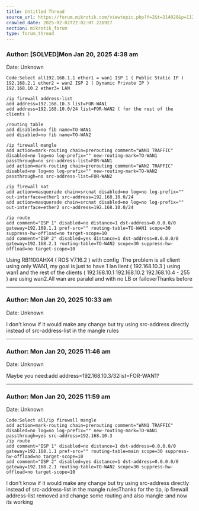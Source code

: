 ```yaml
---
title: Untitled Thread
source_url: https://forum.mikrotik.com/viewtopic.php?f=2&t=214020&p=1120202&amp;sid=3b77a3334c914448dbbc02bfdff4c3aa#p1120202
crawled_date: 2025-02-02T22:02:07.226927
section: mikrotik_forum
type: forum_thread
---
```


### Author: [SOLVED]Mon Jan 20, 2025 4:38 am
Date: Unknown

```
Code:Select all192.168.1.1 ether1 = wan1 ISP 1 ( Public Static IP )
192.168.2.1 ether2 = wan2 ISP 2 ( Dynamic Private IP )
192.168.10.2 ether3= LAN

/ip firewall address-list
add address=192.168.10.3 list=FOR-WAN1
add address=192.168.10.0/24 list=FOR-WAN2 ( for the rest of the clients )

/routing table
add disabled=no fib name=TO-WAN1
add disabled=no fib name=TO-WAN2

/ip firewall mangle
add action=mark-routing chain=prerouting comment="WAN1 TRAFFIC" disabled=no log=no log-prefix="" new-routing-mark=TO-WAN1 passthrough=no src-address-list=FOR-WAN1
add action=mark-routing chain=prerouting comment="WAN2 TRAFFIC" disabled=no log=no log-prefix="" new-routing-mark=TO-WAN2 passthrough=no src-address-list=FOR-WAN2

/ip firewall nat
add action=masquerade chain=srcnat disabled=no log=no log-prefix="" out-interface=ether1 src-address=192.168.10.0/24
add action=masquerade chain=srcnat disabled=no log=no log-prefix="" out-interface=ether2 src-address=192.168.10.0/24

/ip route
add comment="ISP 1" disabled=no distance=1 dst-address=0.0.0.0/0 gateway=192.168.1.1 pref-src="" routing-table=TO-WAN1 scope=30 suppress-hw-offload=no target-scope=10
add comment="ISP 2" disabled=yes distance=1 dst-address=0.0.0.0/0 gateway=192.168.2.1 routing-table=TO-WAN2 scope=30 suppress-hw-offload=no target-scope=10
```

Using RB1100AHX4 ( ROS V7.16.2 ) with config :The problem is all client using only WAN1, my goal is just to have 1 lan lient ( 192.168.10.3 ) using wan1 and the rest of the clients ( 192.168.10.1 192.168.10.2 192.168.10.4 - 255 ) are using wan2.All wan are paralel and with no LB or failoverThanks before


---
### Author: Mon Jan 20, 2025 10:33 am
Date: Unknown

I don't know if it would make any change but try using src-address directly instead of src-address-list in the mangle rules


---
### Author: Mon Jan 20, 2025 11:46 am
Date: Unknown

Maybe you need:add address=192.168.10.3/32list=FOR-WAN1?


---
### Author: Mon Jan 20, 2025 11:59 am
Date: Unknown

```
Code:Select all/ip firewall mangle
add action=mark-routing chain=prerouting comment="WAN1 TRAFFIC" disabled=no log=no log-prefix="" new-routing-mark=TO-WAN1 passthrough=yes src-address=192.168.10.3
/ip route
add comment="ISP 1" disabled=no distance=1 dst-address=0.0.0.0/0 gateway=192.168.1.1 pref-src="" routing-table=main scope=30 suppress-hw-offload=no target-scope=10
add comment="ISP 2" disabled=yes distance=1 dst-address=0.0.0.0/0 gateway=192.168.2.1 routing-table=TO-WAN2 scope=30 suppress-hw-offload=no target-scope=10
```

I don't know if it would make any change but try using src-address directly instead of src-address-list in the mangle rulesThanks for the tip, ip firewall address-list removed and change some routing and also mangle :and now its working

